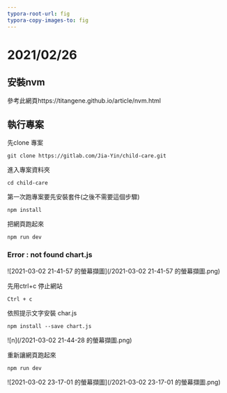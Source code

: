 ```yaml
---
typora-root-url: fig
typora-copy-images-to: fig
---
```


# 2021/02/26

## 安裝nvm

參考此網頁https://titangene.github.io/article/nvm.html

## 執行專案

先clone 專案

```
git clone https://gitlab.com/Jia-Yin/child-care.git
```

進入專案資料夾

```
cd child-care
```

第一次跑專案要先安裝套件(之後不需要這個步驟)

```
npm install
```

把網頁跑起來

```
npm run dev
```

### Error : not found chart.js

![2021-03-02 21-41-57 的螢幕擷圖](/2021-03-02 21-41-57 的螢幕擷圖.png)

先用ctrl+c 停止網站

```
Ctrl + c
```



依照提示文字安裝 char.js

```
npm install --save chart.js
```

![n](/2021-03-02 21-44-28 的螢幕擷圖.png)

重新讓網頁跑起來

``` 
npm run dev
```

![2021-03-02 23-17-01 的螢幕擷圖](/2021-03-02 23-17-01 的螢幕擷圖.png)
